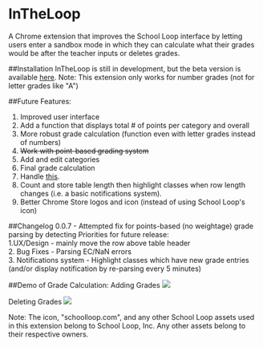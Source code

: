 # InTheLoop
A Chrome extension that improves the School Loop interface by letting users enter a sandbox mode in which they can calculate what their grades would be after the teacher inputs or deletes grades.

##Installation
InTheLoop is still in development, but the beta version is available [here](https://chrome.google.com/webstore/detail/in-the-loop-for-school-lo/ppigcngidmooiiafkelbilbojiijffag).
Note: This extension only works for number grades (not for letter grades like "A")

##Future Features:   
1. Improved user interface 
2. Add a function that displays total # of points per category and overall
3. More robust grade calculation (function even with letter grades instead of numbers)
4. ~~Work with point-based grading system~~
5. Add and edit categories
6. Final grade calculation
7. Handle [this](https://scontent.xx.fbcdn.net/hphotos-xft1/v/t34.0-12/12395361_1647944725464690_391096720_n.jpg?oh=a616ca29147d5ecedfc4a79247d47484&oe=567014EB).
8. Count and store table length then highlight classes when row length changes (i.e. a basic notifications system).
9. Better Chrome Store logos and icon (instead of using School Loop's icon)

##Changelog
0.0.7 - Attempted fix for points-based (no weightage) grade parsing by detecting 
Priorities for future release:    
1.UX/Design - mainly move the row above table header    
2. Bug Fixes - Parsing EC/NaN errors    
3. Notifications system - Highlight classes which have new grade entries (and/or display notification by re-parsing every 5 minutes)    

##Demo of Grade Calculation:
Adding Grades
![](https://i.gyazo.com/3df6057e276cac0228153a3cf29a81fa.gif)

Deleting Grades
![](https://i.gyazo.com/c58a324298bf87404d153c2f85afb485.gif)

Note: The icon, "schoolloop.com", and any other School Loop assets used in this extension belong to School Loop, Inc. Any other assets belong to their respective owners.
